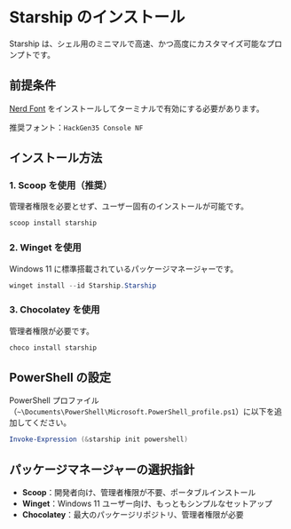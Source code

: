 # Starship のインストール

Starship は、シェル用のミニマルで高速、かつ高度にカスタマイズ可能なプロンプトです。

## 前提条件

[Nerd Font](https://www.nerdfonts.com/) をインストールしてターミナルで有効にする必要があります。

推奨フォント：`HackGen35 Console NF`

## インストール方法

### 1. Scoop を使用（推奨）

管理者権限を必要とせず、ユーザー固有のインストールが可能です。

```powershell
scoop install starship
```

### 2. Winget を使用

Windows 11 に標準搭載されているパッケージマネージャーです。

```powershell
winget install --id Starship.Starship
```

### 3. Chocolatey を使用

管理者権限が必要です。

```powershell
choco install starship
```

## PowerShell の設定

PowerShell プロファイル（`~\Documents\PowerShell\Microsoft.PowerShell_profile.ps1`）に以下を追加してください。

```powershell
Invoke-Expression (&starship init powershell)
```

## パッケージマネージャーの選択指針

- **Scoop**：開発者向け、管理者権限が不要、ポータブルインストール
- **Winget**：Windows 11 ユーザー向け、もっともシンプルなセットアップ
- **Chocolatey**：最大のパッケージリポジトリ、管理者権限が必要
